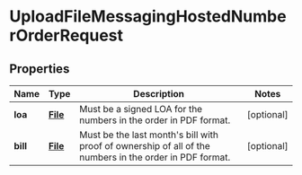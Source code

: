 

# UploadFileMessagingHostedNumberOrderRequest

## Properties

Name | Type | Description | Notes
------------ | ------------- | ------------- | -------------
**loa** | [**File**](File.md) | Must be a signed LOA for the numbers in the order in PDF format. |  [optional]
**bill** | [**File**](File.md) | Must be the last month&#39;s bill with proof of ownership of all of the numbers in the order in PDF format. |  [optional]



